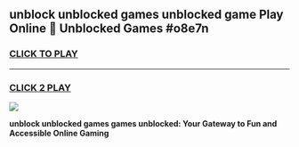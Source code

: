 
## unblock unblocked games unblocked game Play Online 👋 Unblocked Games #o8e7n
<h3>
<a href="https://premium.freeplayer.one?title=unblock_unblocked_games&ref=21F">CLICK TO PLAY</a></h3>
<hr>

<h3>
<a href="https://premium.freeplayer.one?title=unblock_unblocked_games&ref=21F">CLICK 2 PLAY</a>
  
</h3>

<a href="https://premium.freeplayer.one?title=unblock_unblocked_games&ref=21F/"><img src="https://clearcache.store/games.png"></a>


**unblock unblocked games games unblocked: Your Gateway to Fun and Accessible Online Gaming**
